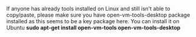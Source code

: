 If anyone has already tools installed on Linux and still isn't able to copy/paste, please make sure you have open-vm-tools-desktop package installed as this seems to be a key package here. You can install it on Ubuntu  **sudo apt-get install open-vm-tools open-vm-tools-desktop**
